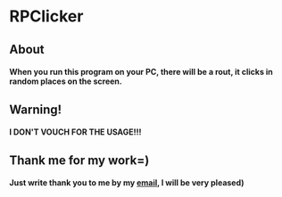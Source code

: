 # RPClicker
## About
#### When you run this program on your PC, there will be a rout, it clicks in random places on the screen.
## Warning!
#### I DON'T VOUCH FOR THE USAGE!!!
## Thank me for my work=)
#### Just write thank you to me by my [email](mailto:nquare12@gmail.com), I will be very pleased)
